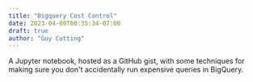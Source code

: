 ```yaml
---
title: "Bigquery Cost Control"
date: 2023-04-09T00:35:34-07:00
draft: true
author: "Guy Cutting"
---
```


A Jupyter notebook, hosted as a GitHub gist, with some techniques for making sure you don't accidentally run expensive queries in BigQuery.

<script src="https://gist.github.com/gdcutting/bb16490f1ec7d44e7035b98e443dd075.js"></script>